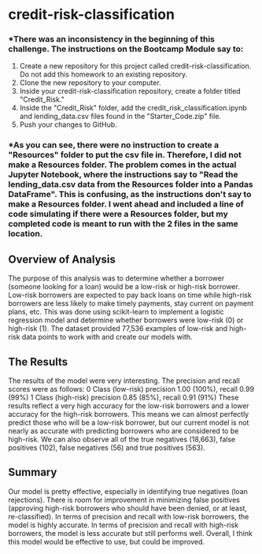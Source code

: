 # credit-risk-classification

### *There was an inconsistency in the beginning of this challenge. The instructions on the Bootcamp Module say to:
1.  Create a new repository for this project called credit-risk-classification. Do not add this homework to an existing repository.
2.  Clone the new repository to your computer.
3.  Inside your credit-risk-classification repository, create a folder titled "Credit_Risk."
4.  Inside the "Credit_Risk" folder, add the credit_risk_classification.ipynb and lending_data.csv files found in the "Starter_Code.zip" file.
5.  Push your changes to GitHub.
### *As you can see, there were no instruction to create a "Resources" folder to put the csv file in. Therefore, I did not make a Resources folder. The problem comes in the actual Jupyter Notebook, where the instructions say to "Read the lending_data.csv data from the Resources folder into a Pandas DataFrame". This is confusing, as the instructions don't say to make a Resources folder. I went ahead and included a line of code simulating if there were a Resources folder, but my completed code is meant to run with the 2 files in the same location.

## Overview of Analysis
The purpose of this analysis was to determine whether a borrower (someone looking for a loan) would be a low-risk or high-risk borrower. Low-risk borrowers are expected to pay back loans on time while high-risk borrowers are less likely to make timely payments, stay current on payment plans, etc. This was done using scikit-learn to implement a logistic regression model and determine whether borrowers were low-risk (0) or high-risk (1). The dataset provided 77,536 examples of low-risk and high-risk data points to work with and create our models with.

## The Results
The results of the model were very interesting. The precision and recall scores were as follows:
  0 Class (low-risk) precision 1.00 (100%), recall 0.99 (99%)
  1 Class (high-risk) precision 0.85 (85%), recall 0.91 (91%)
These results reflect a very high accuracy for the low-risk borrowers and a lower accuracy for the high-risk borrowers. This means we can almost perfectly predict those who will be a low-risk borrower, but our current model is not nearly as accurate with predicting borrowers who are considered to be high-risk. We can also observe all of the true negatives (18,663), false positives (102), false negatives (56) and true positives (563).

## Summary
Our model is pretty effective, especially in identifying true negatives (loan rejections). There is room for improvement in minimizing false positives (approving high-risk borrowers who should have been denied, or at least, re-classified). In terms of precision and recall with low-risk borrowers, the model is highly accurate. In terms of precision and recall with high-risk borrowers, the model is less accurate but still performs well.  Overall, I think this model would be effective to use, but could be improved.
